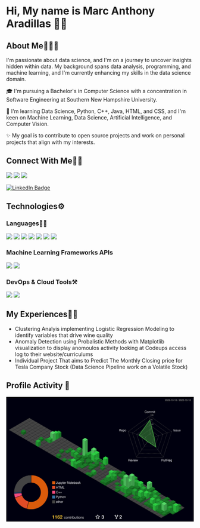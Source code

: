 <!--
**Marc-Aradillas/Marc-Aradillas** is a ✨ _special_ ✨ repository because its `README.md` (this file) appears on your GitHub profile.

Here are some ideas to get you started:

- 🔭 I’m currently working on ...
- 🌱 I’m currently learning ...
- 👯 I’m looking to collaborate on ...
- 🤔 I’m looking for help with ...
- 💬 Ask me about ...
- 📫 How to reach me: ...
- 😄 Pronouns: ...
- ⚡ Fun fact: ...
-->

# Hi, My name is Marc Anthony Aradillas 👋🏼     

## About Me🧑🏼‍💻

I'm passionate about data science, and I'm on a journey to uncover insights hidden within data. My background spans data analysis, programming, and machine learning, and I'm currently enhancing my skills in the data science domain. 

🎓 I'm pursuing a Bachelor's in Computer Science with a concentration in Software Engineering at Southern New Hampshire University.

🌱 I'm learning Data Science, Python, C++, Java, HTML, and CSS, and I'm keen on Machine Learning, Data Science, Artificial Intelligence, and Computer Vision.

✨ My goal is to contribute to open source projects and work on personal projects that align with my interests.
 
## Connect With Me👋🏼

<p align="left">  
<a href="https://twitter.com/Wondergrooves2s" target="blank"><img src="https://img.icons8.com/color/35/000000/twitter--v2.png"/></a>
<a href="https://www.instagram.com/manthonytx/?hl=en" target="blank"><img src="https://img.icons8.com/fluency/35/000000/instagram-new.png"/></a>
<a href="https://www.linkedin.com/in/marc-aradillas/" target="blank"><img src="https://img.icons8.com/?size=35&id=108812&format=png"/></a>
</p>

[![LinkedIn Badge](https://github.com/Marc-Aradillas/Marc-Aradillas/assets/106922826/0f056abc-68c2-4ab8-bbad-f8ba37c136e3)](https://www.linkedin.com/in/marc-aradillas)


## Technologies⚙️

### Languages✍🏼

<img src="https://img.icons8.com/color/35/000000/html-5--v1.png"/> <img src="https://img.icons8.com/color/35/000000/css3.png"/> 
<img src="https://img.icons8.com/color/35/000000/javascript--v1.png"/> <img src="https://img.icons8.com/color/35/000000/c-plus-plus-logo.png"/>
<img src="https://img.icons8.com/color/35/000000/java-coffee-cup-logo--v2.png"/> <img src=![image](https://user-images.githubusercontent.com/106922826/226161049-e9b2c5e1-51f8-4919-b0cb-30d3376a27e2.png)/> 
<img src="https://img.icons8.com/clouds/35/null/python.png"/>

### Machine Learning Frameworks APIs

<img src="https://img.icons8.com/color/35/null/tensorflow.png"/> <img src="https://img.icons8.com/external-others-inmotus-design/35/000000/external-K-qwerty-keypad-others-inmotus-design-3.png"/>

### DevOps & Cloud Tools⚒️

<img src="https://cdn.icon-icons.com/icons2/2107/PNG/32/file_type_maven_icon_130397.png"/> <img src="https://img.icons8.com/fluency/35/null/jupyter.png"/>

## My Experiences🙌🏼

- Clustering Analyis implementing Logistic Regression Modeling to identify variables that drive wine quality
- Anomaly Detection using Probalistic Methods with Matplotlib visualization to display anomoulos activity looking at Codeups access log to their website/curriculums
- Individual Project That aims to Predict The Monthly Closing price for Tesla Company Stock (Data Science Pipeline work on a Volatile Stock)


## Profile Activity 👾
      
![](profile-3d-contrib/profile-night-green.svg)
